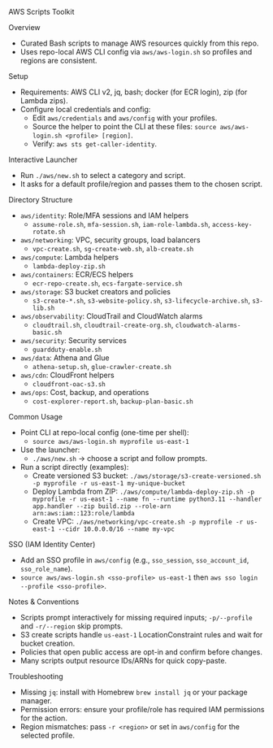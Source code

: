 AWS Scripts Toolkit

Overview
- Curated Bash scripts to manage AWS resources quickly from this repo.
- Uses repo-local AWS CLI config via `aws/aws-login.sh` so profiles and regions are consistent.

Setup
- Requirements: AWS CLI v2, jq, bash; docker (for ECR login), zip (for Lambda zips).
- Configure local credentials and config:
  - Edit `aws/credentials` and `aws/config` with your profiles.
  - Source the helper to point the CLI at these files: `source aws/aws-login.sh <profile> [region]`.
  - Verify: `aws sts get-caller-identity`.

Interactive Launcher
- Run `./aws/new.sh` to select a category and script.
- It asks for a default profile/region and passes them to the chosen script.

Directory Structure
- `aws/identity`: Role/MFA sessions and IAM helpers
  - `assume-role.sh`, `mfa-session.sh`, `iam-role-lambda.sh`, `access-key-rotate.sh`
- `aws/networking`: VPC, security groups, load balancers
  - `vpc-create.sh`, `sg-create-web.sh`, `alb-create.sh`
- `aws/compute`: Lambda helpers
  - `lambda-deploy-zip.sh`
- `aws/containers`: ECR/ECS helpers
  - `ecr-repo-create.sh`, `ecs-fargate-service.sh`
- `aws/storage`: S3 bucket creators and policies
  - `s3-create-*.sh`, `s3-website-policy.sh`, `s3-lifecycle-archive.sh`, `s3-lib.sh`
- `aws/observability`: CloudTrail and CloudWatch alarms
  - `cloudtrail.sh`, `cloudtrail-create-org.sh`, `cloudwatch-alarms-basic.sh`
- `aws/security`: Security services
  - `guardduty-enable.sh`
- `aws/data`: Athena and Glue
  - `athena-setup.sh`, `glue-crawler-create.sh`
- `aws/cdn`: CloudFront helpers
  - `cloudfront-oac-s3.sh`
- `aws/ops`: Cost, backup, and operations
  - `cost-explorer-report.sh`, `backup-plan-basic.sh`

Common Usage
- Point CLI at repo-local config (one-time per shell):
  - `source aws/aws-login.sh myprofile us-east-1`
- Use the launcher:
  - `./aws/new.sh` → choose a script and follow prompts.
- Run a script directly (examples):
  - Create versioned S3 bucket: `./aws/storage/s3-create-versioned.sh -p myprofile -r us-east-1 my-unique-bucket`
  - Deploy Lambda from ZIP: `./aws/compute/lambda-deploy-zip.sh -p myprofile -r us-east-1 --name fn --runtime python3.11 --handler app.handler --zip build.zip --role-arn arn:aws:iam::123:role/lambda`
  - Create VPC: `./aws/networking/vpc-create.sh -p myprofile -r us-east-1 --cidr 10.0.0.0/16 --name my-vpc`

SSO (IAM Identity Center)
- Add an SSO profile in `aws/config` (e.g., `sso_session`, `sso_account_id`, `sso_role_name`).
- `source aws/aws-login.sh <sso-profile> us-east-1` then `aws sso login --profile <sso-profile>`.

Notes & Conventions
- Scripts prompt interactively for missing required inputs; `-p/--profile` and `-r/--region` skip prompts.
- S3 create scripts handle `us-east-1` LocationConstraint rules and wait for bucket creation.
- Policies that open public access are opt-in and confirm before changes.
- Many scripts output resource IDs/ARNs for quick copy-paste.

Troubleshooting
- Missing `jq`: install with Homebrew `brew install jq` or your package manager.
- Permission errors: ensure your profile/role has required IAM permissions for the action.
- Region mismatches: pass `-r <region>` or set in `aws/config` for the selected profile.

